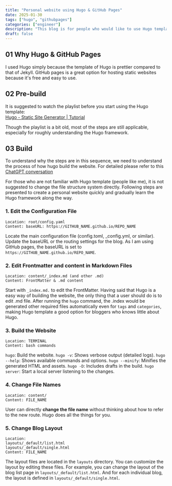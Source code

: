 ```yaml
---
title: "Personal website using Hugo & GitHub Pages"
date: 2025-01-30
tags: ["hugo", "githubpages"]
categories: ["engineer"]
description: "This blog is for people who would like to use Hugo template to build personal website instead of for those who would like to build their own Hugo template. Thus, the blog would not cover too much of Go. Rather, the focus is on understanding the routing logic."
draft: false
---
```

## 01 Why Hugo & GitHub Pages

I used Hugo simply because the template of Hugo is prettier compared to that of Jekyll. GitHub pages is a great option for hosting static websites because it's free and easy to use.

## 02 Pre-build

It is suggested to watch the playlist before you start using the Hugo template: <br>
[Hugo - Static Site Generator | Tutorial](https://www.youtube.com/playlist?list=PLLAZ4kZ9dFpOnyRlyS-liKL5ReHDcj4G3)

Though the playlist is a bit old, most of the steps are still applicable, especially for roughly understanding the Hugo framework. 

## 03 Build 
To understand why the steps are in this sequence, we need to understand the process of how hugo build the website. For detailed please refer to this [ChatGPT conversation](https://chatgpt.com/share/679b7643-3430-8000-af10-14845f39f91f)

For those who are not familiar with Hugo template (people like me), it is not suggested to change the file structure system directly. Following steps are presented to create a personal website quickly and gradually learn the Hugo framework along the way. 

### **1. Edit the Configuration File**
```
Location: root/config.yaml
Content: baseURL: https://GITHUB_NAME.github.io/REPO_NAME
```

Locate the main configuration file (config.toml, _config.yml, or similar).
Update the baseURL or the routing settings for the blog. As I am using GitHub pages, the baseURL is set to `https://GITHUB_NAME.github.io/REPO_NAME`.


### **2. Edit Frontmatter and content in Markdown Files**
```
Location: content/_index.md (and other .md)
Content: FrontMatter & .md content
```
Start with `_index.md.` to edit the FrontMatter. Having said that Hugo is a easy way of building the website, the only thing that a user should do is to edit .md file. After running the `hugo` command, the .index would be generated other required files automatically even for `tags` and `categories`, making Hugo template a good option for bloggers who knows little about Hugo.

### **3. Build the Website**
```
Location: TERMINAL
Content: bash commands 
```

`hugo`: Build the website.
`hugo -v`: Shows verbose output (detailed logs).
`hugo --help`: Shows available commands and options.
`hugo --minify`: Minifies the generated HTML and assets.
`hugo -D`: Includes drafts in the build.
`hugo server`: Start a local server listening to the changes.

### **4. Change File Names**
```
Location: content/
Content: FILE_NAME 
```
User can directly **change the file name** without thinking about how to refer to the new route. Hugo does all the things for you. 

### **5. Change Blog Layout**
```
Location: 
layouts/_default/list.html
layouts/_default/single.html
Content: FILE_NAME 
```
The layout files are located in the `layouts` directory. You can customize the layout by editing these files. For example, you can change the layout of the blog list page in `layouts/_default/list.html`. And for each individual blog, the layout is defined in `layouts/_default/single.html`. 


